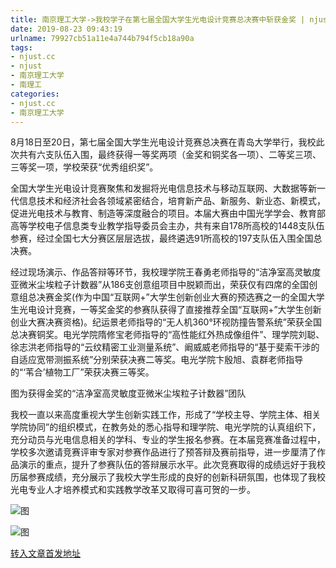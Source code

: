```yaml
---
title: 南京理工大学->我校学子在第七届全国大学生光电设计竞赛总决赛中斩获金奖 | njust.cc
date: 2019-08-23 09:43:19
urlname: 79927cb51a11e4a744b794f5cb18a90a
tags: 
- njust.cc
- njust
- 南京理工大学
- 南理工
categories:
- njust.cc
- 南京理工大学
---
```



8月18日至20日，第七届全国大学生光电设计竞赛总决赛在青岛大学举行，我校此次共有六支队伍入围，最终获得一等奖两项（金奖和铜奖各一项）、二等奖三项、三等奖一项，学校荣获“优秀组织奖”。

全国大学生光电设计竞赛聚焦和发掘将光电信息技术与移动互联网、大数据等新一代信息技术和经济社会各领域紧密结合，培育新产品、新服务、新业态、新模式，促进光电技术与教育、制造等深度融合的项目。本届大赛由中国光学学会、教育部高等学校电子信息类专业教学指导委员会主办，共有来自178所高校的1448支队伍参赛，经过全国七大分赛区层层选拔，最终遴选91所高校的197支队伍入围全国总决赛。

经过现场演示、作品答辩等环节，我校理学院王春勇老师指导的“洁净室高灵敏度亚微米尘埃粒子计数器”从186支创意组项目中脱颖而出，荣获仅有四席的全国创意组总决赛金奖(作为中国“互联网+”大学生创新创业大赛的预选赛之一的全国大学生光电设计竞赛，一等奖金奖的参赛队获得了直接推荐全国“互联网+”大学生创新创业大赛决赛资格)。纪运景老师指导的“无人机360°环视防撞告警系统”荣获全国总决赛铜奖。电光学院隋修宝老师指导的“高性能红外热成像组件”、理学院刘聪、徐志洪老师指导的“云纹精密工业测量系统”、阚威威老师指导的“基于斐索干涉的自适应宽带测振系统”分别荣获决赛二等奖。电光学院卞殷旭、袁群老师指导的“‘苇合’植物工厂”荣获决赛三等奖。

图为获得金奖的“洁净室高灵敏度亚微米尘埃粒子计数器”团队

我校一直以来高度重视大学生创新实践工作，形成了“学校主导、学院主体、相关学院协同”的组织模式，在教务处的悉心指导和理学院、电光学院的认真组织下，充分动员与光电信息相关的学科、专业的学生报名参赛。在本届竞赛准备过程中，学校多次邀请竞赛评审专家对参赛作品进行了预答辩及赛前指导，进一步厘清了作品演示的重点，提升了参赛队伍的答辩展示水平。此次竞赛取得的成绩远好于我校历届参赛成绩，充分展示了我校大学生形成的良好的创新科研氛围，也体现了我校光电专业人才培养模式和实践教学改革又取得可喜可贺的一步。



![图](http://zs.njust.edu.cn/_upload/article/images/78/5f/af2fcfd241ef90974bb33fd76426/eff2c284-f37d-48eb-be25-bc1a76da4e3f.jpg)

![图](http://zs.njust.edu.cn/_upload/article/images/78/5f/af2fcfd241ef90974bb33fd76426/dc379352-a9fb-4d20-a18a-78c557ff458e.jpg)

[转入文章首发地址](http://zs.njust.edu.cn/24/22/c4621a205858/page.htm)